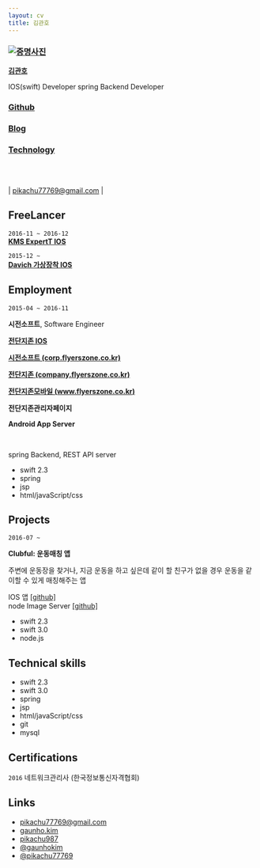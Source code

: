 ```yaml
---
layout: cv
title: 김관호
---
```


### [![증명사진](https://pikachu987.github.io/cv/profile.JPG)](https://pikachu987.github.io/cv/favicon.ico "사진")

<a href="https://pikachu987.github.io/cv/career.doc" class="nameTitle">__김관호__</a>

IOS(swift) Developer  spring Backend Developer

### __[Github](https://github.com/pikachu987/)__

### __[Blog](https://pikachu987.github.io/)__

### __[Technology](https://pikachu987.github.io/tec/)__

<br/><br/>

<div id="webaddress">
|
<a href="mailto:pikachu77769@gmail.com">pikachu77769@gmail.com</a>
|
</div>

## FreeLancer

`2016-11 ~ 2016-12`
<br/>
__[KMS ExpertT IOS]()__

`2015-12 ~ `
<br/>
__[Davich 가상장착 IOS]()__

## Employment

`2015-04 ~ 2016-11`
<br/>

__시전소프트__, Software Engineer

__[전단지존 IOS](https://itunes.apple.com/kr/app/id1121488884)__

__[시전소프트 (corp.flyerszone.co.kr)](http://corp.flyerszone.co.kr/)__

__[전단지존 (company.flyerszone.co.kr)](http://company.flyerszone.co.kr/)__

__[전단지존모바일 (www.flyerszone.co.kr)](http://www.flyerszone.co.kr/)__

__전단지존관리자페이지__

__Android App Server__

<br/>

spring Backend, REST API server

* swift 2.3
* spring
* jsp
* html/javaScript/css



## Projects

`2016-07 ~`
<br/>

__Clubful: 운동매칭 앱__

주변에 운동장을 찾거나, 지금 운동을 하고 싶은데 같이 할 친구가 없을 경우 운동을 같이할 수 있게 매칭해주는 앱

IOS 앱 [[github]](https://github.com/decube/ClubfulIOS)
<br>
node Image Server [[github]](https://github.com/decube/DecubeImageServer)
<br>

* swift 2.3
* swift 3.0
* node.js


## Technical skills

* swift 2.3
* swift 3.0
* spring
* jsp
* html/javaScript/css
* git
* mysql



## Certifications

`2016` 네트워크관리사 (한국정보통신자격협회)


## Links

* <i class="fa fa-envelope"></i> <a href="mailto:pikachu77769@gmail.com">pikachu77769@gmail.com</a><br />
*  <i class="fa fa-facebook"></i> <a href="http://facebook.com/gaunho.kim">gaunho.kim</a><br />
* <i class="fa fa-github"></i> <a href="http://github.com/pikachu987">pikachu987</a><br />
*  <i class="fa fa-instagram"></i> <a href="https://www.instagram.com/gaunhokim/">@gaunhokim</a><br />
*  <i class="fa fa-twitter"></i> <a href="http://twitter.com/pikachu77769">@pikachu77769</a><br />
